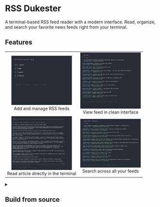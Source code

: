 # RSS Dukester

A terminal-based RSS feed reader with a modern interface. Read, organize, and search your favorite news feeds right from your terminal.

## Features

<table>
  <tr>
    <td align="center">
      <img src="images/home.png" alt="Image 1" width="200">
      <br>
      Add and manage RSS feeds
    </td>
    <td align="center">
      <img src="images/feed.png" alt="Image 2" width="200">
      <br>
      View feed in clean interface
    </td>
  </tr>
  <tr>
   <td align="center">
      <img src="images/article.png" alt="Image 3" width="200">
      <br>
      Read article directly in the terminal
    </td>
    <td align="center">
      <img src="images/search.png" alt="Image 4" width="200">
      <br>
      Search across all your feeds
    </td>
  </tr>
</table>

<details>
<summary> <h2> Build from source</h2> </summary>

<h3> Build Requirements </h3>
- Go 1.21 or later
- GCC compiler
- SQLite3
- Windows Terminal or PowerShell (CMD not supported)

<details>
<summary> <h3>windows</h3> </summary>

1. **Install MSYS2** 
   ```powershell
   winget install MSYS2.MSYS2
   ```

2. **Open MSYS2 MINGW64** (from Start Menu) and run:
   ```bash
   pacman -S mingw-w64-x86_64-gcc mingw-w64-x86_64-sqlite3
   ```

3. **Add MinGW to temporary PATH** (in PowerShell):
   ```powershell
   $env:Path += ";C:\msys64\mingw64\bin"
   ```

4. **Build**
   ```powershell
   git clone https://github.com/IvanYaremko/rssdukester.git
   cd rssdukester
   $env:CGO_ENABLED=1
   go build
   ```

5. **Run**
   ```powershell
   .\rssdukester.exe
   ```
</details>

<details>
<summary> <h3>linux</h3> </summary>

1. **Install dependencies**
   ```bash
   sudo apt-get update
   sudo apt-get install gcc libsqlite3-dev
   ```

2. **Build**
   ```bash
   git clone https://github.com/IvanYaremko/rssdukester.git
   cd rssdukester
   CGO_ENABLED=1 go build
   ```

3. **Run**
   ```bash
   ./rssdukester
   ```
</details>

<details>
<summary> <h3>macOS</h3> </summary>

1. **Install dependencies**
   ```bash
   brew install sqlite3
   ```

2. **Build**
   ```bash
   git clone https://github.com/IvanYaremko/rssdukester.git
   cd rssdukester
   CGO_ENABLED=1 go build
   ```

3. **Run**
   ```bash
   ./rssdukester
   ```
</details> 

<details>
<summary> <h3>troubleshooting</h3> </summary>

If you see `gcc: executable file not found in %PATH%`:
1. Make sure you opened MSYS2 MINGW64 and ran the pacman command
2. Verify GCC is installed by running: `gcc --version`
3. Ensure you added MinGW to PATH as shown in the build steps
</details>
</details>